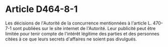 # Article D464-8-1

Les décisions de l'Autorité de la concurrence mentionnées à l'article L. 470-7-1 sont publiées sur le site internet de l'Autorité. Leur publicité peut être limitée pour tenir compte de l'intérêt légitime des parties et des personnes citées à ce que leurs secrets d'affaires ne soient pas divulgués.
